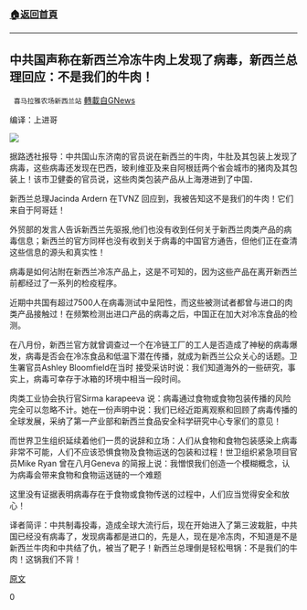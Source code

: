 ###  [:house:返回首頁](https://github.com/ourhimalayas/txt)
---

## 中共国声称在新西兰冷冻牛肉上发现了病毒，新西兰总理回应：不是我们的牛肉！
` 喜马拉雅农场新西兰站` [轉載自GNews](https://gnews.org/zh-hans/569368/)

编译：上进哥

![]()![](https://gnews-media-offload.s3.amazonaws.com/wp-content/uploads/2020/11/18022127/Capture-33.png)

据路透社报导：中共国山东济南的官员说在新西兰的牛肉，牛肚及其包装上发现了病毒，这些病毒还发现在巴西，玻利维亚及来自阿根廷两个省会城市的猪肉及其包装上！该市卫健委的官员说，这些肉类包装产品从上海港进到了中国．

新西兰总理Jacinda Ardern 在TVNZ 回应到，我被告知这不是我们的牛肉！它们来自于阿哥廷！

外贸部的发言人告诉新西兰先驱报,他们也没有收到任何关于新西兰肉类产品的病毒信息；新西兰的官方同样也没有收到关于病毒的中国官方通告，但他们正在查清这些信息的源头和真实性！

病毒是如何沾附在新西兰冷冻产品上，这是不可知的，因为这些产品在离开新西兰前都经过了一系列的检疫程序。

近期中共国有超过7500人在病毒测试中呈阳性，而这些被测试者都曾与进口的肉类产品接触过！在频繁检测出进口产品的病毒之后，中国正在加大对冷冻食品的检测。

在八月份，新西兰官方就曾调查过一个在冷链工厂的工人是否造成了神秘的病毒爆发，病毒是否会在冷冻食品和低温下潜在传播，就成为新西兰公众关心的话题。卫生署官员Ashley Bloomfield在当时 接受采访时说：我们知道海外的一些研究，事实上，病毒可幸存于冰箱的环境中相当一段时间。

肉类工业协会执行官Sirma karapeeva 说：病毒通过食物或食物包装传播的风险完全可以忽略不计。她在一份声明中说：我们已经近距离观察和回顾了病毒传播的全球发展，采纳了第一产业部和新西兰食品安全科学研究中心专家们的意见！

而世界卫生组织延续着他们一贯的说辞和立场：人们从食物和食物包装感染上病毒非常不可能，人们不应该恐惧食物及食物运送的包装和过程！世卫组织紧急项目官员Mike Ryan 曾在八月Geneva 的简报上说：我憎恨我们创造一个模糊概念，认为病毒会带来食物和食物运送链的一个难题

这里没有证据表明病毒存在于食物或食物传送的过程中，人们应当觉得安全和放心！

译者简评：中共制毒投毒，造成全球大流行后，现在开始进入了第三波栽脏，中共国已经没有病毒了，发现病毒都是进口的，先是人，现在是冷冻肉，不知道是不是新西兰牛肉和中共结了仇，被当了靶子！新西兰总理倒是轻松甩锅：不是我们的牛肉！这锅我们不背！

[原文](https://www.nzherald.co.nz/nz/news/article.cfm?c_id=1&amp;objectid=12382097)

0

